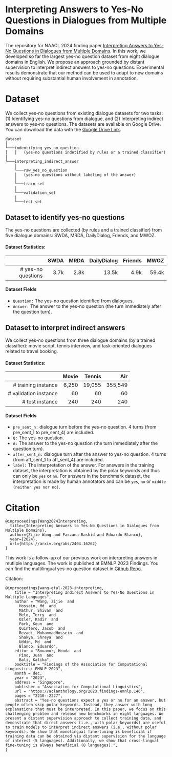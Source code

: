 # Interpreting Answers to Yes-No Questions in Dialogues from Multiple Domains

The repository for NAACL 2024 finding paper [Interpreting Answers to Yes-No Questions in Dialogues from Multiple Domains](https://arxiv.org/abs/2404.16262).
In this work, we developed so far the largest yes-no question dataset from eight dialogue domains in English. 
We propose an approach grounded by distant supervision to interpret indirect answers to yes-no questions. Experimental results demonstrate that our method can be used to adapt to new domains without requiring substantial human involvement in annotation.


# Dataset 

We collect yes-no questions from existing dialogue datasets for two tasks: (1) Identifying yes-no questions from dialogue, and (2) Interpreting indirect answers to yes-no questions.
The datasets are available on Google Drive. You can download the data with the [Google Drive Link](https://drive.google.com/drive/folders/1XOzqwSwFuPD0iC9pyez8k04vqb6EDGwg?usp=sharing).

```
dataset    
│
└───indentifying_yes_no_question 
│   │   (yes-no questions indetified by rules or a trained classifier)
|
└───interpreting_indirect_answer
    │
    └───raw_yes_no_question
    │   (yes-no questions without labeling of the answer)
    │
    └───train_set
    │   
    └───validation_set
    |   
    └───test_set
```



## Dataset to identify yes-no questions

The yes-no questions are collected (by rules and a trained classifier) from five dialogue domains: SWDA, MRDA, DailyDialog, Friends, and MWOZ. 



#### Dataset Statistics:
|                      | SWDA | MRDA | DailyDialog | Friends | MWOZ    |
|------------------:   | -----:| ---:|  ------:    |  ------:|  ------:| 
| # yes-no questions   | 3.7k | 2.8k | 13.5k       | 4.9k    | 59.4k   | 

#### Dataset Fields

* ```Question:``` The yes-no question identified from dialogues.
* ```Answer:``` The answer to the yes-no question (the turn immediately after the question turn).


 

## Dataset to interpret indirect answers
We collect yes-no questions from three dialogue domains (by a trained classifier): movie script, tennis interview, and task-oriented dialogues related to travel booking. 



#### Dataset Statistics:


|                      | Movie | Tennis | Air     | 
|------------------:   | -----:| ------:|  ------:| 
| # training instance  | 6,250 | 19,055 | 355,549 | 
| # validation instance|    60 |  60    |  60     | 
| # test instance      |   240 | 240    | 240     | 




#### Dataset Fields

* ```pre_sent_n:``` dialogue turn before the yes-no question. 4 turns (from pre_sent_1 to pre_sent_4) are included.
* ```Q:``` The yes-no question.
* ```A:``` The answer to the yes-no question (the turn immediately after the question turn).
* ```after_sent_n:``` dialogue turn after the answer to yes-no question. 4 turns (from aft_sent_1 to aft_sent_4) are included.
* ```label:``` The interpretation of the answer. For answers in the training dataset, the interpretation is obtained by the polar keywords and thus can only be ```yes``` or ```no```. For answers in the benchmark dataset, the interpretation is made by human annotators and can be ```yes```, ```no``` or ```middle (neither yes nor no)```.



# Citation

```
@inproceedings{Wang2024Interpreting,
  title={Interpreting Answers to Yes-No Questions in Dialogues from Multiple Domains},
  author={Zijie Wang and Farzana Rashid and Eduardo Blanco},
  year={2024},
  url={https://arxiv.org/abs/2404.16262}
}
```

This work is a follow-up of our previous work on interpreting answers in mutliple languages. The work is published at EMNLP 2023 Findings.
You can find the multilingual yes-no question dataset in [Github Repo](https://github.com/wang-zijie/yn-question-multilingual).

Citation:

```
@inproceedings{wang-etal-2023-interpreting,
    title = "Interpreting Indirect Answers to Yes-No Questions in Multiple Languages",
    author = "Wang, Zijie  and
      Hossain, Md  and
      Mathur, Shivam  and
      Melo, Terry  and
      Ozler, Kadir  and
      Park, Keun  and
      Quintero, Jacob  and
      Rezaei, MohammadHossein  and
      Shakya, Shreya  and
      Uddin, Md  and
      Blanco, Eduardo",
    editor = "Bouamor, Houda  and
      Pino, Juan  and
      Bali, Kalika",
    booktitle = "Findings of the Association for Computational Linguistics: EMNLP 2023",
    month = dec,
    year = "2023",
    address = "Singapore",
    publisher = "Association for Computational Linguistics",
    url = "https://aclanthology.org/2023.findings-emnlp.146",
    pages = "2210--2227",
    abstract = "Yes-no questions expect a yes or no for an answer, but people often skip polar keywords. Instead, they answer with long explanations that must be interpreted. In this paper, we focus on this challenging problem and release new benchmarks in eight languages. We present a distant supervision approach to collect training data, and demonstrate that direct answers (i.e., with polar keywords) are useful to train models to interpret indirect answers (i.e., without polar keywords). We show that monolingual fine-tuning is beneficial if training data can be obtained via distant supervision for the language of interest (5 languages). Additionally, we show that cross-lingual fine-tuning is always beneficial (8 languages).",
}
```